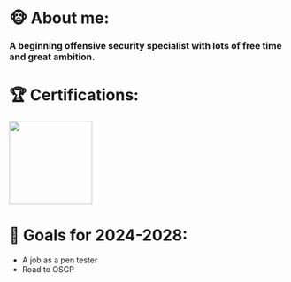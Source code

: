 # 🐵 About me:
### A beginning offensive security specialist with lots of free time and great ambition.

# 🏆 Certifications:
<img src="https://github.com/duxkdedup1ape/duxkedup1ape/blob/main/SecOps%20Cap.png" width="150">

# 🤖 Goals for 2024-2028:
+ A job as a pen tester
+ Road to OSCP
